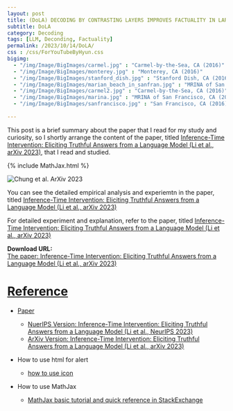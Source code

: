 ```yaml
---
layout: post
title: (DoLA) DECODING BY CONTRASTING LAYERS IMPROVES FACTUALITY IN LARGE LANGUAGE MODELS
subtitle: DoLA
category: Decoding
tags: [LLM, Deconding, Factuality]
permalink: /2023/10/14/DoLA/
css : /css/ForYouTubeByHyun.css
bigimg: 
  - "/img/Image/BigImages/carmel.jpg" : "Carmel-by-the-Sea, CA (2016)"
  - "/img/Image/BigImages/monterey.jpg" : "Monterey, CA (2016)"
  - "/img/Image/BigImages/stanford_dish.jpg" : "Stanford Dish, CA (2016)"
  - "/img/Image/BigImages/marian_beach_in_sanfran.jpg" : "MRINA of San Francisco, CA (2016)"
  - "/img/Image/BigImages/carmel2.jpg" : "Carmel-by-the-Sea, CA (2016)"
  - "/img/Image/BigImages/marina.jpg" : "MRINA of San Francisco, CA (2016)"
  - "/img/Image/BigImages/sanfrancisco.jpg" : "San Francisco, CA (2016)"
  
---
```


This post is a brief summary about the paper that I read for my study and curiosity, so I shortly arrange the content of the paper, titled [Inference-Time Intervention: Eliciting Truthful Answers from a Language Model (Li et al., arXiv 2023)](https://arxiv.org/abs/2306.03341), that I read and studied. 

{% include MathJax.html %}

![Chung et al. ArXiv 2023](/img/Image/NaturalLanguageProcessing/Papers/Decoding/ITI/.png)

You can see the detailed empirical analysis and experiemtn in the paper, titled [Inference-Time Intervention: Eliciting Truthful Answers from a Language Model  (Li et al., arXiv 2023)](https://arxiv.org/abs/2306.03341)

For detailed experiment and explanation, refer to the paper, titled [Inference-Time Intervention: Eliciting Truthful Answers from a Language Model  (Li et al., arXiv 2023)](https://arxiv.org/abs/2306.03341)

<div class="alert alert-success" role="alert"><i class="fa fa-paperclip fa-lg"></i> <b>Download URL: </b><br>
  <a href="https://arxiv.org/abs/2306.03341">The paper: Inference-Time Intervention: Eliciting Truthful Answers from a Language Model  (Li et al., arXiv 2023)</div>

# Reference 

- Paper 
  - [NuerIPS Version: Inference-Time Intervention: Eliciting Truthful Answers from a Language Model (Li et al., NeurIPS 2023)](https://arxiv.org/abs/2306.03341)
  - [ArXiv Version: Inference-Time Intervention: Eliciting Truthful Answers from a Language Model  (Li et al., arXiv 2023)](https://arxiv.org/abs/2306.03341)
  
- How to use html for alert
  - [how to use icon](http://idratherbewriting.com/documentation-theme-jekyll/mydoc_icons.html)
 
- How to use MathJax 
  - [MathJax basic tutorial and quick reference in StackExchange](https://math.meta.stackexchange.com/questions/5020/mathjax-basic-tutorial-and-quick-reference)
